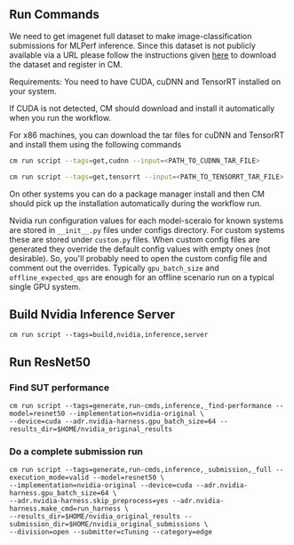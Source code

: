 ## Run Commands

We need to get imagenet full dataset to make image-classification submissions for MLPerf inference. Since this dataset is not publicly available via a URL please follow the instructions given [here](https://github.com/mlcommons/ck/blob/master/cm-mlops/script/get-dataset-imagenet-val/README-extra.md) to download the dataset and register in CM.


Requirements: You need to have CUDA, cuDNN and TensorRT installed on your system. 

If CUDA is not detected, CM should download and install it automatically when you run the workflow.

For x86 machines, you can download the tar files for cuDNN and TensorRT and install them using the following commands
```bash
cm run script --tags=get,cudnn --input=<PATH_TO_CUDNN_TAR_FILE>
```

```bash
cm run script --tags=get,tensorrt --input=<PATH_TO_TENSORRT_TAR_FILE>
```

On other systems you can do a package manager install and then CM should pick up the installation automatically during the workflow run.

Nvidia run configuration values for each model-sceraio for known systems are stored in `__init__.py` files under configs directory. For custom systems these are stored under `custom.py` files. When custom config files are generated they override the default config values with empty ones (not desirable). So, you'll probably need to open the custom config file and comment out the overrides. Typically `gpu_batch_size` and `offline_expected_qps` are enough for an offline scenario run on a typical single GPU system.


## Build Nvidia Inference Server
```
cm run script --tags=build,nvidia,inference,server
```

## Run ResNet50

### Find SUT performance

```
cm run script --tags=generate,run-cmds,inference,_find-performance --model=resnet50 --implementation=nvidia-original \
--device=cuda --adr.nvidia-harness.gpu_batch_size=64 --results_dir=$HOME/nvidia_original_results
```

### Do a complete submission run

```
cm run script --tags=generate,run-cmds,inference,_submission,_full --execution_mode=valid --model=resnet50 \
--implementation=nvidia-original --device=cuda --adr.nvidia-harness.gpu_batch_size=64 \
--adr.nvidia-harness.skip_preprocess=yes --adr.nvidia-harness.make_cmd=run_harness \
--results_dir=$HOME/nvidia_original_results --submission_dir=$HOME/nvidia_original_submissions \
--division=open --submitter=cTuning --category=edge
```


